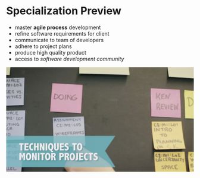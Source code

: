 # Specialization Preview

* master **agile process** development
* refine software requirements for client
* communicate to team of developers
* adhere to project plans
* produce high quality product
* access to *software development community*

![intro-specialization](assets/intro-specialization.png)